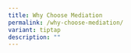 ```yaml
---
title: Why Choose Mediation
permalink: /why-choose-mediation/
variant: tiptap
description: ""
---
```

